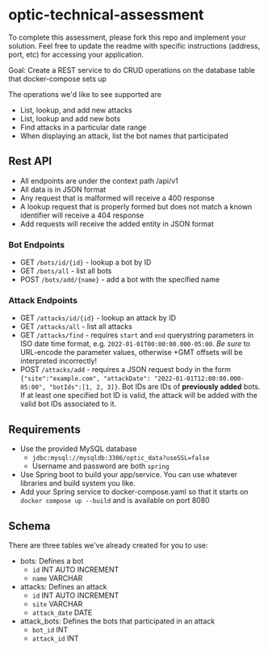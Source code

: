 # optic-technical-assessment

To complete this assessment, please fork this repo and implement your solution. Feel free to update the readme with specific instructions
 (address, port, etc) for accessing your application.

Goal: Create a REST service to do CRUD operations on the database table that docker-compose sets up

The operations we'd like to see supported are 
 - List, lookup, and add new attacks
 - List, lookup and add new bots
 - Find attacks in a particular date range
 - When displaying an attack, list the bot names that participated
 
## Rest API
- All endpoints are under the context path /api/v1
- All data is in JSON format
- Any request that is malformed will receive a 400 response
- A lookup request that is properly formed but does not match a known identifier will receive a 404 response
- Add requests will receive the added entity in JSON format

### Bot Endpoints
- GET `/bots/id/{id}` - lookup a bot by ID
- GET `/bots/all` - list all bots
- POST `/bots/add/{name}` - add a bot with the specified name

### Attack Endpoints
- GET `/attacks/id/{id}` - lookup an attack by ID
- GET `/attacks/all` - list all attacks
- GET `/attacks/find` - requires `start` and `end` querystring parameters in ISO date time format, e.g. `2022-01-01T00:00:00.000-05:00`. *Be sure* to URL-encode the parameter values, otherwise +GMT offsets will be interpreted incorrectly!
- POST `/attacks/add` - requires a JSON request body in the form `{"site":"example.com", "attackDate": "2022-01-01T12:00:00.000-05:00", "botIds":[1, 2, 3]}`. Bot IDs are IDs of **previously added** bots. If at least one specified bot ID is valid, the attack will be added with the valid bot IDs associated to it.
 
## Requirements
 - Use the provided MySQL database
    - `jdbc:mysql://mysqldb:3306/optic_data?useSSL=false`
    - Username and password are both `spring`
 - Use Spring boot to build your app/service. You can use whatever libraries and build system you like.
 - Add your Spring service to docker-compose.yaml so that it starts on `docker compose up --build` and is available on port 8080
 
## Schema

There are three tables we've already created for you to use:
 - bots: Defines a bot
    - `id` INT AUTO INCREMENT
    - `name` VARCHAR
 - attacks: Defines an attack
     - `id` INT AUTO INCREMENT
     - `site` VARCHAR
     - `attack_date` DATE
 - attack_bots: Defines the bots that participated in an attack
    - `bot_id` INT
    - `attack_id` INT
